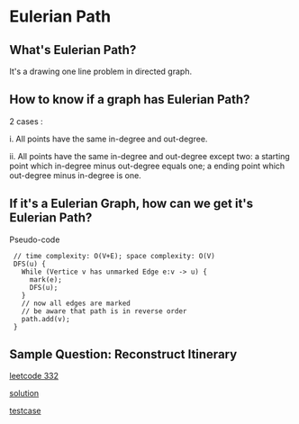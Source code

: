 # Eulerian Path

## What's Eulerian Path?

It's a drawing one line problem in directed graph.

## How to know if a graph has Eulerian Path?

2 cases :
 
i. All points have the same in-degree and out-degree.

ii. All points have the same in-degree and out-degree except two: a starting point
which in-degree minus out-degree equals one; a ending point which out-degree minus in-degree 
is one.

## If it's a Eulerian Graph, how can we get it's Eulerian Path?
Pseudo-code
```pseudo
 // time complexity: O(V+E); space complexity: O(V)
 DFS(u) {
   While (Vertice v has unmarked Edge e:v -> u) {
     mark(e);
     DFS(u);
   }
   // now all edges are marked
   // be aware that path is in reverse order
   path.add(v);
 }  
```

## Sample Question: Reconstruct Itinerary

[leetcode 332](https://leetcode.com/problems/reconstruct-itinerary/)

[solution](https://github.com/jianghoy/Inspiring-Problems/blob/master/src/FindItinery.java)

[testcase](https://github.com/jianghoy/Inspiring-Problems/blob/master/src/TestFindItinery.java)
